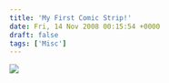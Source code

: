 ```yaml
---
title: 'My First Comic Strip!'
date: Fri, 14 Nov 2008 00:15:54 +0000
draft: false
tags: ['Misc']
---
```


![](/img/search_engine_comic1.jpg)